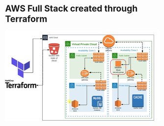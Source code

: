 # AWS Full Stack created through Terraform
![alt text](https://github.com/yogendra-kokamkar/Terraform_AWS_FullStack/blob/main/Architecture.PNG?raw=true)
